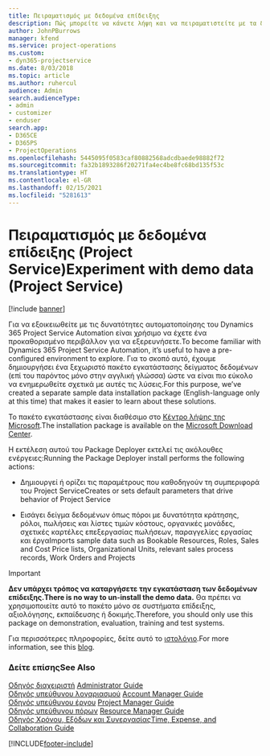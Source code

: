 ```yaml
---
title: Πειραματισμός με δεδομένα επίδειξης
description: Πώς μπορείτε να κάνετε λήψη και να πειραματιστείτε με τα δεδομένα επίδειξης για το Project Service Automation.
author: JohnPBurrows
manager: kfend
ms.service: project-operations
ms.custom:
- dyn365-projectservice
ms.date: 8/03/2018
ms.topic: article
ms.author: ruhercul
audience: Admin
search.audienceType:
- admin
- customizer
- enduser
search.app:
- D365CE
- D365PS
- ProjectOperations
ms.openlocfilehash: 5445095f0583caf80882568adcdbaede98882f72
ms.sourcegitcommit: fa32b1893286f20271fa4ec4be8fc68bd135f53c
ms.translationtype: HT
ms.contentlocale: el-GR
ms.lasthandoff: 02/15/2021
ms.locfileid: "5281613"
---
```

# <a name="experiment-with-demo-data-project-service"></a><span data-ttu-id="8f3b0-103">Πειραματισμός με δεδομένα επίδειξης (Project Service)</span><span class="sxs-lookup"><span data-stu-id="8f3b0-103">Experiment with demo data (Project Service)</span></span>

[!include [banner](../includes/psa-now-project-operations.md)]

<span data-ttu-id="8f3b0-104">Για να εξοικειωθείτε με τις δυνατότητες αυτοματοποίησης του Dynamics 365 Project Service Automation είναι χρήσιμο να έχετε ένα προκαθορισμένο περιβάλλον για να εξερευνήσετε.</span><span class="sxs-lookup"><span data-stu-id="8f3b0-104">To become familiar with Dynamics 365 Project Service Automation, it’s useful to have a pre-configured environment to explore.</span></span> <span data-ttu-id="8f3b0-105">Για το σκοπό αυτό, έχουμε δημιουργήσει ένα ξεχωριστό πακέτο εγκατάστασης δείγματος δεδομένων (επί του παρόντος μόνο στην αγγλική γλώσσα) ώστε να είναι πιο εύκολο να ενημερωθείτε σχετικά με αυτές τις λύσεις.</span><span class="sxs-lookup"><span data-stu-id="8f3b0-105">For this purpose, we’ve created a separate sample data installation package (English-language only at this time) that makes it easier to learn about these solutions.</span></span> 

<span data-ttu-id="8f3b0-106">Το πακέτο εγκατάστασης είναι διαθέσιμο στο [Κέντρο λήψης της Microsoft](https://go.microsoft.com/fwlink/?linkid=859966).</span><span class="sxs-lookup"><span data-stu-id="8f3b0-106">The installation package is available on the [Microsoft Download Center](https://go.microsoft.com/fwlink/?linkid=859966).</span></span>  

<span data-ttu-id="8f3b0-107">Η εκτέλεση αυτού του Package Deployer εκτελεί τις ακόλουθες ενέργειες:</span><span class="sxs-lookup"><span data-stu-id="8f3b0-107">Running the Package Deployer install performs the following actions:</span></span> 
  
-   <span data-ttu-id="8f3b0-108">Δημιουργεί ή ορίζει τις παραμέτρους που καθοδηγούν τη συμπεριφορά του Project Service</span><span class="sxs-lookup"><span data-stu-id="8f3b0-108">Creates or sets default parameters that drive behavior of Project Service</span></span>  
  
-   <span data-ttu-id="8f3b0-109">Εισάγει δείγμα δεδομένων όπως πόροι με δυνατότητα κράτησης, ρόλοι, πωλήσεις και λίστες τιμών κόστους, οργανικές μονάδες, σχετικές καρτέλες επεξεργασίας πωλήσεων, παραγγελίες εργασίας και έργα</span><span class="sxs-lookup"><span data-stu-id="8f3b0-109">Imports sample data such as Bookable Resources, Roles, Sales and Cost Price lists, Organizational Units, relevant sales process records, Work Orders and Projects</span></span>    
  
> [!IMPORTANT]
> <span data-ttu-id="8f3b0-110">**Δεν υπάρχει τρόπος να καταργήσετε την εγκατάσταση των δεδομένων επίδειξης.**</span><span class="sxs-lookup"><span data-stu-id="8f3b0-110">**There is no way to un-install the demo data.**</span></span> <span data-ttu-id="8f3b0-111">Θα πρέπει να χρησιμοποιείτε αυτό το πακέτο μόνο σε συστήματα επίδειξης, αξιολόγησης, εκπαίδευσης ή δοκιμής.</span><span class="sxs-lookup"><span data-stu-id="8f3b0-111">Therefore, you should only use this package on demonstration, evaluation, training and test systems.</span></span>

<span data-ttu-id="8f3b0-112">Για περισσότερες πληροφορίες, δείτε αυτό το [ιστολόγιο](https://blogs.msdn.microsoft.com/crm/2017/10/24/microsoft-dynamics-365-for-field-service-and-project-service-automation-sample-data).</span><span class="sxs-lookup"><span data-stu-id="8f3b0-112">For more information, see this [blog](https://blogs.msdn.microsoft.com/crm/2017/10/24/microsoft-dynamics-365-for-field-service-and-project-service-automation-sample-data).</span></span>





  
### <a name="see-also"></a><span data-ttu-id="8f3b0-113">Δείτε επίσης</span><span class="sxs-lookup"><span data-stu-id="8f3b0-113">See Also</span></span>  
 <span data-ttu-id="8f3b0-114">[Οδηγός διαχειριστή](../psa/admin-guide.md) </span><span class="sxs-lookup"><span data-stu-id="8f3b0-114">[Administrator Guide](../psa/admin-guide.md) </span></span>  
 <span data-ttu-id="8f3b0-115">[Οδηγός υπεύθυνου λογαριασμού](../psa/account-manager-guide.md) </span><span class="sxs-lookup"><span data-stu-id="8f3b0-115">[Account Manager Guide](../psa/account-manager-guide.md) </span></span>  
 <span data-ttu-id="8f3b0-116">[Οδηγός υπεύθυνου έργου](../psa/project-manager-guide.md) </span><span class="sxs-lookup"><span data-stu-id="8f3b0-116">[Project Manager Guide](../psa/project-manager-guide.md) </span></span>  
 <span data-ttu-id="8f3b0-117">[Οδηγός υπεύθυνου πόρων](../psa/resource-manager-guide.md) </span><span class="sxs-lookup"><span data-stu-id="8f3b0-117">[Resource Manager Guide](../psa/resource-manager-guide.md) </span></span>  
 [<span data-ttu-id="8f3b0-118">Οδηγός Χρόνου, Εξόδων και Συνεργασίας</span><span class="sxs-lookup"><span data-stu-id="8f3b0-118">Time, Expense, and Collaboration Guide</span></span>](../psa/time-expense-collaboration-guide.md)


[!INCLUDE[footer-include](../includes/footer-banner.md)]